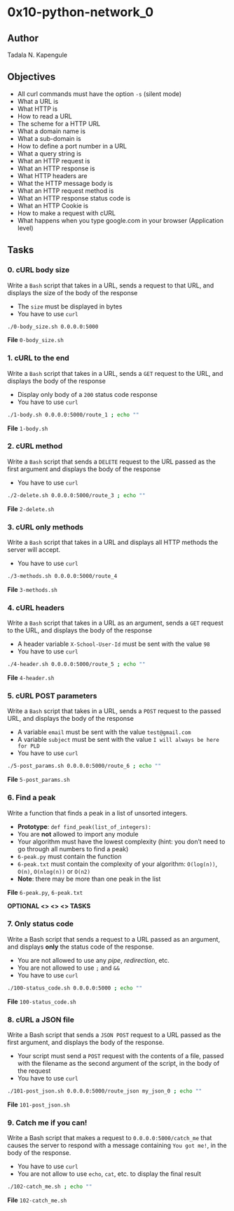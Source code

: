 # 0x10-python-network_0

## Author

Tadala N. Kapengule

## Objectives

- All curl commands must have the option `-s` (silent mode)
- What a URL is
- What HTTP is
- How to read a URL
- The scheme for a HTTP URL
- What a domain name is
- What a sub-domain is
- How to define a port number in a URL
- What a query string is
- What an HTTP request is
- What an HTTP response is
- What HTTP headers are
- What the HTTP message body is
- What an HTTP request method is
- What an HTTP response status code is
- What an HTTP Cookie is
- How to make a request with cURL
- What happens when you type google.com in your browser (Application level)

## Tasks

### 0. cURL body size

Write a `Bash` script that takes in a URL, sends a request to that URL, and displays the size of the body of the response

- The `size` must be displayed in bytes
- You have to use `curl`

```bash
./0-body_size.sh 0.0.0.0:5000
```
__File__
`0-body_size.sh`

### 1. cURL to the end

Write a `Bash` script that takes in a URL, sends a `GET` request to the URL, and displays the body of the response

- Display only body of a `200` status code response
- You have to use `curl`

```bash
./1-body.sh 0.0.0.0:5000/route_1 ; echo ""
```
__File__
`1-body.sh`

### 2. cURL method

Write a `Bash` script that sends a `DELETE` request to the URL passed as the first argument and displays the body of the response

- You have to use `curl`

```bash
./2-delete.sh 0.0.0.0:5000/route_3 ; echo ""
```
__File__
`2-delete.sh`

### 3. cURL only methods

Write a `Bash` script that takes in a URL and displays all HTTP methods the server will accept.

- You have to use `curl`

```bash
./3-methods.sh 0.0.0.0:5000/route_4
```

__File__
`3-methods.sh`

### 4. cURL headers

Write a `Bash` script that takes in a URL as an argument, sends a `GET` request to the URL, and displays the body of the response

- A header variable `X-School-User-Id` must be sent with the value `98`
- You have to use `curl`

```bash
./4-header.sh 0.0.0.0:5000/route_5 ; echo ""
```
__File__
`4-header.sh`

### 5. cURL POST parameters

Write a `Bash` script that takes in a URL, sends a `POST` request to the passed URL, and displays the body of the response

- A variable `email` must be sent with the value `test@gmail.com`
- A variable `subject` must be sent with the value `I will always be here for PLD`
- You have to use `curl`

```bash
./5-post_params.sh 0.0.0.0:5000/route_6 ; echo ""
```
__File__
`5-post_params.sh`

### 6. Find a peak

Write a function that finds a peak in a list of unsorted integers.

- **Prototype**: `def find_peak(list_of_integers):`
- You are **not** allowed to import any module
- Your algorithm must have the lowest complexity (hint: you don’t need to go through all numbers to find a peak)
- `6-peak.py` must contain the function
- `6-peak.txt` must contain the complexity of your algorithm: `O(log(n))`, `O(n)`, `O(nlog(n))` or `O(n2)`
- **Note**: there may be more than one peak in the list

__File__
`6-peak.py`, `6-peak.txt`

__OPTIONAL <> <> <> TASKS__

### 7. Only status code

Write a Bash script that sends a request to a URL passed as an argument, and displays **only** the status code of the response.

- You are not allowed to use any *pipe*, *redirection*, etc.
- You are not allowed to use `;` and `&&`
- You have to use `curl`

```bash
./100-status_code.sh 0.0.0.0:5000 ; echo ""
```
__File__
`100-status_code.sh`

### 8. cURL a JSON file

Write a Bash script that sends a `JSON POST` request to a URL passed as the first argument, and displays the body of the response.

- Your script must send a `POST` request with the contents of a file, passed with the filename as the second argument of the script, in the body of the request
- You have to use `curl`

```bash
./101-post_json.sh 0.0.0.0:5000/route_json my_json_0 ; echo ""
```

__File__
`101-post_json.sh`

### 9. Catch me if you can!

Write a Bash script that makes a request to `0.0.0.0:5000/catch_me` that causes the server to respond with a message containing `You got me!`, in the body of the response.

- You have to use `curl`
- You are not allow to use `echo`, `cat`, etc. to display the final result

```bash
./102-catch_me.sh ; echo ""
```

__File__
`102-catch_me.sh`